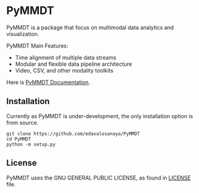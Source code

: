 # PyMMDT

PyMMDT is a package that focus on multimodal data analytics and visualization.

PyMMDT Main Features:
 * Time alignment of multiple data streams
 * Modular and flexible data pipeline architecture 
 * Video, CSV, and other modality toolkits

Here is [PyMMDT Documentation](https://oele-isis-vanderbilt.github.io/PyMMDT/).

## Installation 

Currently as PyMMDT is under-development, the only installation option 
is from source.

```console
git clone https://github.com/edavalosanaya/PyMMDT
cd PyMMDT
python -m setup.py 
```

## License

PyMMDT uses the GNU GENERAL PUBLIC LICENSE, as found in [LICENSE](https://edavalosanaya/PyMMDT/blob/main/LICENSE) file.
